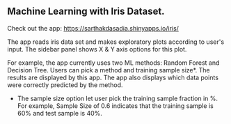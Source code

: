 ## Machine Learning with Iris Dataset.

Check out the app:  https://sarthakdasadia.shinyapps.io/iris/

The app reads iris data set and makes exploratory plots according to user's input. The sidebar panel shows X & Y axis options for this plot.

For example, the app currently uses two ML methods: Random Forest and Decision Tree. Users can pick a method and training sample size*. The results are displayed by this app. The app also displays which data points were correctly predicted by the method.

* The sample size option let user pick the training sample fraction in %. For example, Sample Size of 0.6 indicates that the training sample is 60% and test sample is 40%. 
